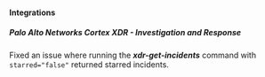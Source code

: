 
#### Integrations

##### Palo Alto Networks Cortex XDR - Investigation and Response

Fixed an issue where running the ***xdr-get-incidents*** command with `starred="false"` returned starred incidents.  